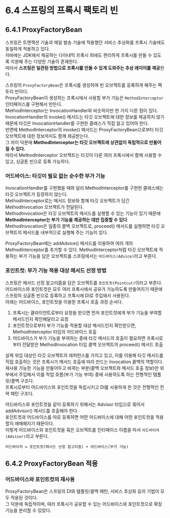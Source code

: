# 6.4 스프링의 프록시 팩토리 빈

## 6.4.1 ProxyFactoryBean

스프링은 트랜잭션 기술과 메일 발송 기술에 적용했던 서비스 추상화를 프록시 기술에도 동일하게 적용하고 있다.  
자바에는 JDK에서 제공하는 다이내믹 프록시 외에도 편리하게 프록시를 만들 수 있도록 지원해 주는 다양한 기술이 존재한다.  
따라서 **스프링은 일관된 방법으로 프록시를 만들 수 있게 도와주는 추상 레이어를 제공**한다.

스프링의 `ProxyFactoryBean`은 프록시를 생성하여 빈 오브젝트를 등록하게 해주는 팩토리 빈이다.  
ProxyFactoryBean이 생성하는 프록시에서 사용할 부가 기능은 `MethodInterceptor` 인터페이스를 구현해서 만든다.  
MethodInterceptor는 InvocationHandler와 비슷하지만 한 가지 다른 점이 있다.  
InvocationHandler의 invoke() 메서드는 타깃 오브젝트에 대한 정보를 제공하지 않기 때문에 타깃은 InvocationHandler를 구현한 클래스가 직접 알고 있어야 한다.  
반면에 MethodInterceptor의 invoke() 메서드는 ProxyFactoryBean으로부터 타깃 오브젝트에 대한 정보까지도 함께 제공받는다.  
그 차이 덕분에 **MethodInterceptor는 타깃 오브젝트에 상관없이 독립적으로 만들어질 수 있다.**  
따라서 MethodInterceptor 오브젝트는 타깃이 다른 여러 프록시에서 함께 사용할 수 있고, 싱글톤 빈으로 등록 가능하다.

### 어드바이스: 타깃이 필요 없는 순수한 부가 기능

InvocationHandler를 구현했을 때와 달리 MethodInterceptor를 구현한 클래스에는 타깃 오브젝트가 등장하지 않는다.  
MethodInterceptor로는 메서드 정보와 함께 타깃 오브젝트가 담긴 MethodInvocation 오브젝트가 전달된다.  
MethodInvocation은 타깃 오브젝트의 메서드를 실행할 수 있는 기능이 있기 때문에 **MethodInterceptor는 부가 기능을 제공하는 데만 집중할 수 있다**.  
MethodInvocation은 일종의 콜백 오브젝트로, proceed() 메서드를 실행하면 타깃 오브젝트의 메서드를 내부적으로 실행해 주는 기능이 있다.

ProxyFactoryBean에는 addAdvice() 메서드를 이용하여 여러 개의 MethodInterceptor를 추가할 수 있다.
MethodInterceptor처럼 타깃 오브젝트에 적용하는 부가 기능을 담은 오브젝트를 스프링에서는 `어드바이스(Advice)`라고 부른다.

### 포인트컷: 부가 기능 적용 대상 메서드 선정 방법

스프링은 메서드 선정 알고리즘을 담은 오브젝트를 `포인트컷(Pointcut)`이라고 부른다.  
어드바이스와 포인트컷은 모두 여러 프록시에서 공유가 가능하도록 만들어지기 때문에 스프링의 싱글톤 빈으로 등록하고 프록시에 DI로 주입돼서 사용된다.  
아래는 어드바이스, 포인트컷을 이용한 프록시 호출 과정 순서다.

1. 프록시는 클라이언트로부터 요청을 받으면 먼저 포인트컷에게 부가 기능을 부여할 메서드인지 확인해달라고 요청
2. 포인트컷으로부터 부가 기능을 적용할 대상 메서드인지 확인받으면, MethodInterceptor 타입의 어드바이스 호출
3. 어드바이스가 부가 기능을 부여하는 중에 타깃 메서드의 호출이 필요하면 프록시로부터 전달받은 MethodInvocation 타입 콜백 오브젝트의 proceed() 메서드 호출

실제 위임 대상인 타깃 오브젝트의 레퍼런스를 가지고 있고, 이를 이용해 타깃 메서드를 직접 호출하는 것은 프록시가 메서드 호출에 따라 만드는 Invocation 콜백의 역할이다.  
재사용 가능한 기능을 만들어두고 바뀌는 부분(콜백 오브젝트와 메서드 호출 정보)만 외부에서 주입해서 이를 작업 흐름(부가 기능 부여) 중에 사용하도록 하는 전형적인 템플릿/콜백 구조다.  
프록시로부터 어드바이스와 포인트컷을 독립시키고 DI를 사용하게 한 것은 전형적인 전략 패턴 구조다.

어드바이스와 포인트컷을 같이 등록하기 위해서는 Advisor 타입으로 묶어서 addAdvisor() 메서드를 호출해야 한다.  
포인트컷과 어드바이스를 따로 등록하면 어떤 어드바이스에 대해 어떤 포인트컷을 적용할지 애매해지기 때문이다.  
이렇게 어드바이스와 포인트컷을 묶은 오브젝트를 인터페이스 이름을 따서 `어드바이저(Advisor)`라고 부른다.

`어드바이저 = 포인트컷(메서드 선정 알고리즘) + 어드바이스(부가 기능)`

## 6.4.2 ProxyFactoryBean 적용

### 어드바이스와 포인트컷의 재사용

ProxyFactoryBean은 스프링의 DI와 템플릿/콜백 패턴, 서비스 추상화 등의 기법이 모두 적용된 것이다.  
그 덕분에 독립적이며, 여러 프록시가 공유할 수 있는 어드바이스와 포인트컷으로 확장 기능을 분리할 수 있었다.
